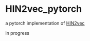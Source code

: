 # HIN2vec_pytorch
a pytorch implementation of [HIN2vec](https://github.com/csiesheep/hin2vec)

in progress